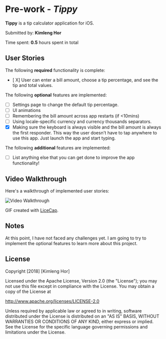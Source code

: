 # Pre-work - *Tippy*

**Tippy** is a tip calculator application for iOS.

Submitted by: **Kimleng Hor**

Time spent: **0.5** hours spent in total

## User Stories

The following **required** functionality is complete:

* [ X] User can enter a bill amount, choose a tip percentage, and see the tip and total values.

The following **optional** features are implemented:
* [ ] Settings page to change the default tip percentage.
* [ ] UI animations
* [ ] Remembering the bill amount across app restarts (if <10mins)
* [ ] Using locale-specific currency and currency thousands separators.
* [X] Making sure the keyboard is always visible and the bill amount is always the first responder. This way the user doesn't have to tap anywhere to use this app. Just launch the app and start typing.

The following **additional** features are implemented:

- [ ] List anything else that you can get done to improve the app functionality!

## Video Walkthrough 

Here's a walkthrough of implemented user stories:

<img src='https://imgur.com/a/65aMafp' title='Video Walkthrough' width='' alt='Video Walkthrough' />

GIF created with [LiceCap](http://www.cockos.com/licecap/).

## Notes

At this point, I have not faced any challenges yet. I am going to try to implement the optional features to learn more about this project.

## License

Copyright [2018] [Kimleng Hor]

Licensed under the Apache License, Version 2.0 (the "License");
you may not use this file except in compliance with the License.
You may obtain a copy of the License at

http://www.apache.org/licenses/LICENSE-2.0

Unless required by applicable law or agreed to in writing, software
distributed under the License is distributed on an "AS IS" BASIS,
WITHOUT WARRANTIES OR CONDITIONS OF ANY KIND, either express or implied.
See the License for the specific language governing permissions and
limitations under the License.
